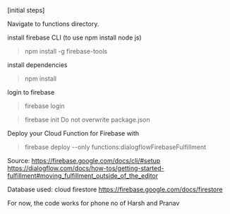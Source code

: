 [initial steps]

Navigate to functions directory.

install firebase CLI (to use npm install node js)
>	npm install -g firebase-tools

install dependencies
>	npm install

login to firebase
>	firebase login

>	firebase init
Do not overwrite package.json

Deploy your Cloud Function for Firebase with
>	firebase deploy --only functions:dialogflowFirebaseFulfillment

Source:
https://firebase.google.com/docs/cli/#setup
https://dialogflow.com/docs/how-tos/getting-started-fulfillment#moving_fulfillment_outside_of_the_editor

Database used: cloud firestore		https://firebase.google.com/docs/firestore

For now, the code works for phone no of Harsh and Pranav